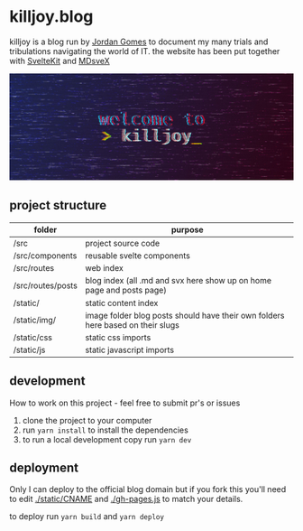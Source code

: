 # killjoy.blog

killjoy is a blog run by [Jordan Gomes](https://jordangomes.com) to document my many trials and tribulations navigating the world of IT. the website has been put together with [SvelteKit](https://kit.svelte.dev/) and [MDsveX](https://github.com/pngwn/MDsveX)

![alt](./static/img/banner.jpg)
## project structure

| folder            | purpose                                                                         |
| ----------------- | ------------------------------------------------------------------------------- |
| /src              | project source code                                                             |
| /src/components   | reusable svelte components                                                      |
| /src/routes       | web index                                                                       |
| /src/routes/posts | blog index (all .md and svx here show up on home page and posts page)           |
| /static/          | static content index                                                            |
| /static/img/      | image folder blog posts should have their own folders here based on their slugs |
| /static/css       | static css imports                                                              |
| /static/js        | static javascript imports                                                       |

## development
How to work on this project - feel free to submit pr's or issues
1. clone the project to your computer
2. run `yarn install` to install the dependencies
3. to run a local development copy run `yarn dev`


## deployment
Only I can deploy to the official blog domain but if you fork this you'll need to edit  [./static/CNAME](./static/CNAME) and [./gh-pages.js](./gh-pages.js) to match your details.

to deploy run `yarn build` and `yarn deploy`